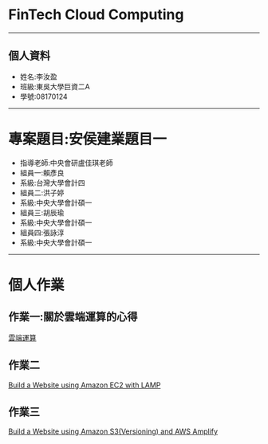 # FinTech Cloud Computing
------

## 個人資料
+ 姓名:李汝盈
+ 班級:東吳大學巨資二A
+ 學號:08170124

------
# 專案題目:安侯建業題目一
* 指導老師:中央會研盧佳琪老師
* 組員一:賴彥良
* 系級:台灣大學會計四
* 組員二:洪子婷
* 系級:中央大學會計碩一
* 組員三:胡辰瑜
* 系級:中央大學會計碩一
* 組員四:張詠淳
* 系級:中央大學會計碩一

------
# 個人作業
## 作業一:關於雲端運算的心得
[雲端運算](https://github.com/Lee-Jessica/FinTech/blob/main/homework1/%E9%9B%B2%E7%AB%AF%E9%81%8B%E7%AE%97.md)

## 作業二
[Build a Website using Amazon EC2 with LAMP](https://www.youtube.com/watch?v=k-IXbw8J5Ao&ab_channel=%E6%9D%8E%E6%B1%9D%E7%9B%88)

## 作業三
[Build a Website using Amazon S3(Versioning) and AWS Amplify](https://youtu.be/6WRk3o49zd8)
